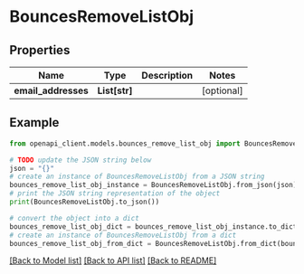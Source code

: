# BouncesRemoveListObj


## Properties

Name | Type | Description | Notes
------------ | ------------- | ------------- | -------------
**email_addresses** | **List[str]** |  | [optional] 

## Example

```python
from openapi_client.models.bounces_remove_list_obj import BouncesRemoveListObj

# TODO update the JSON string below
json = "{}"
# create an instance of BouncesRemoveListObj from a JSON string
bounces_remove_list_obj_instance = BouncesRemoveListObj.from_json(json)
# print the JSON string representation of the object
print(BouncesRemoveListObj.to_json())

# convert the object into a dict
bounces_remove_list_obj_dict = bounces_remove_list_obj_instance.to_dict()
# create an instance of BouncesRemoveListObj from a dict
bounces_remove_list_obj_from_dict = BouncesRemoveListObj.from_dict(bounces_remove_list_obj_dict)
```
[[Back to Model list]](../README.md#documentation-for-models) [[Back to API list]](../README.md#documentation-for-api-endpoints) [[Back to README]](../README.md)


